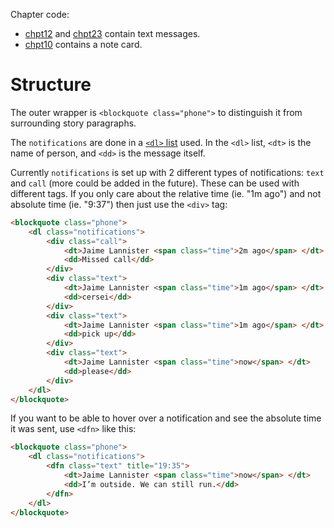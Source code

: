 Chapter code:
* [chpt12](./chpt12.html) and [chpt23](./chpt23.html) contain text messages.
* [chpt10](./chpt10.html) contains a note card.

# Structure
The outer wrapper is `<blockquote class="phone">` to distinguish it from surrounding story paragraphs.

The `notifications` are done in a [`<dl>` list](https://developer.mozilla.org/en-US/docs/Web/HTML/Element/dl) used. In the `<dl>` list, `<dt>` is the name of person, and `<dd>` is the message itself.

Currently `notifications` is set up with 2 different types of notifications: `text` and `call` (more could be added in the future). These can be used with different tags. If you only care about the relative time (ie. "1m ago") and not absolute time (ie. "9:37") then just use the `<div>` tag:

```html
<blockquote class="phone">
	<dl class="notifications">
		<div class="call">
			<dt>Jaime Lannister <span class="time">2m ago</span> </dt>
			<dd>Missed call</dd>
		</div>
		<div class="text">
			<dt>Jaime Lannister <span class="time">1m ago</span> </dt>
			<dd>cersei</dd>
		</div>
		<div class="text">
			<dt>Jaime Lannister <span class="time">1m ago</span> </dt>
			<dd>pick up</dd>
		</div>
		<div class="text">
			<dt>Jaime Lannister <span class="time">now</span> </dt>
			<dd>please</dd>
		</div>
	</dl>
</blockquote>
```

If you want to be able to hover over a notification and see the absolute time it was sent, use `<dfn>` like this:

```html
<blockquote class="phone">
	<dl class="notifications">
		<dfn class="text" title="19:35">
			<dt>Jaime Lannister <span class="time">now</span> </dt>
			<dd>I’m outside. We can still run.</dd>
		</dfn>
	</dl>
</blockquote>
```
